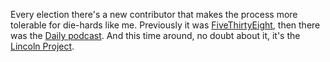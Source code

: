 Every election there's a new contributor that makes the process more tolerable for die-hards like me. Previously it was <a href="https://fivethirtyeight.com/">FiveThirtyEight</a>, then there was the <a href="https://www.nytimes.com/column/the-daily">Daily podcast</a>. And  this time around, no doubt about it, it's the <a href="https://www.youtube.com/channel/UCpYCxV51bykhMY-wSUozQRg">Lincoln Project</a>.
